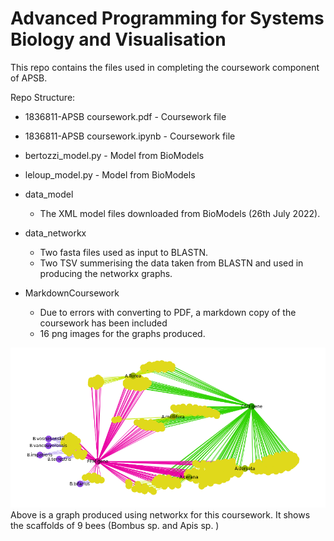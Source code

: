 # Advanced Programming for Systems Biology and Visualisation

This repo contains the files used in completing the coursework component of APSB.

Repo Structure:

- 1836811-APSB coursework.pdf - Coursework file
- 1836811-APSB coursework.ipynb - Coursework file
- bertozzi_model.py - Model from BioModels
- leloup_model.py - Model from BioModels

- data_model
  - The XML model files downloaded from BioModels (26th July 2022).

- data_networkx
  - Two fasta files used as input to BLASTN.
  - Two TSV summerising the data taken from BLASTN and used in producing the networkx graphs.

- MarkdownCoursework
  - Due to errors with converting to PDF, a markdown copy of the coursework has been included
  - 16 png images for the graphs produced.

![Networkx graph](MarkdownCoursework/output_192_0.png)
Above is a graph produced using networkx for this coursework. It shows the scaffolds of 9 bees (Bombus sp. and Apis sp. )
